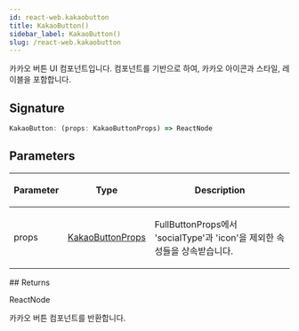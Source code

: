 ```yaml
---
id: react-web.kakaobutton
title: KakaoButton()
sidebar_label: KakaoButton()
slug: /react-web.kakaobutton
---
```






카카오 버튼 UI 컴포넌트입니다.  컴포넌트를 기반으로 하여, 카카오 아이콘과 스타일, 레이블을 포함합니다.

## Signature

```typescript
KakaoButton: (props: KakaoButtonProps) => ReactNode
```

## Parameters

<table><thead><tr><th>

Parameter


</th><th>

Type


</th><th>

Description


</th></tr></thead>
<tbody><tr><td>

props


</td><td>

[KakaoButtonProps](./react-web.kakaobuttonprops)


</td><td>

FullButtonProps에서 'socialType'과 'icon'을 제외한 속성들을 상속받습니다.


</td></tr>
</tbody></table>
## Returns

ReactNode

카카오 버튼 컴포넌트를 반환합니다.

